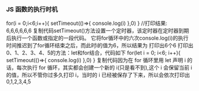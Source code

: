 ### JS 函数的执行时机
for(i = 0;i<6;i++){
   setTimeout(()=>{
    console.log(i)
},0)
}
//打印结果: 6,6,6,6,6,6
复制代码setTimeout()方法设置一个定时器，该定时器在定时器到期后执行一个函数或指定的一段代码。
它将for循环中的六次console.log(i)的执行时间推迟到了for循环结束之后，而此时i的值为6，所以结果为
打印出6个6
打印出 0、1、2、3、4、5的方法：let和for结合，代码如下
for(let i = 0; i<6; i++){
  setTimeout(()=>{
    console.log(i)
  },0)
}
复制代码因为在 for 循环里用 let 声明 i 的话，每次执行 for 循环，其实都会创建一个新的 i(只是看不到),这个 i 会保留当前 i 的值，所以不管你过多久打印 i，当时的 i 已经被保存了下来，所以会依次打印出 0,1,2,3,4,5